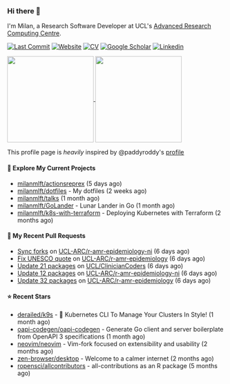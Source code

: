 ### Hi there 👋

I'm Milan, a Research Software Developer at UCL's [Advanced Research Computing
Centre](https://www.ucl.ac.uk/advanced-research-computing/advanced-research-computing-centre).

[![Last Commit](https://img.shields.io/github/last-commit/milanmlft/milanmlft?label=updated)](https://github.com/milanmlft)
[![Website](https://img.shields.io/badge/GitHub%20Pages-222?logo=githubpages&logoColor=fff&style=for-the-badge&style=flat)](https://milanmlft.dev)
[![CV](https://img.shields.io/badge/CV-PDF-pink.svg)](https://milanmlft.netlify.app/uploads/resume.pdf)
[![Google Scholar](https://img.shields.io/badge/Google%20Scholar-4285F4?logo=googlescholar&logoColor=fff&style=for-the-badge&style=flat)](https://scholar.google.com/citations?user=LwW40HQAAAAJ&hl=en)
[![Linkedin](https://img.shields.io/badge/LinkedIn-0A66C2?logo=linkedin&logoColor=fff&style=for-the-badge&style=flat)](http://www.linkedin.com/in/milan-malfait)


<a href="https://github.com/milanmlft/milanmlft#gh-dark-mode-only">
  <img height=200 align="center" src="https://github-readme-stats-paddyroddy.vercel.app/api?username=milanmlft&disable_animations=true&hide_border=true&hide_title=true&include_all_commits=true&rank_icon=github&show=prs_merged,reviews&show_icons=true&theme=tokyonight" />
</a>


<a href="https://github.com/milanmlft/milanmlft#gh-light-mode-only">
  <img height=200 align="center" src="https://github-readme-stats-paddyroddy.vercel.app/api?username=milanmlft&disable_animations=true&hide_border=true&hide_title=true&include_all_commits=true&rank_icon=github&show=prs_merged,reviews&show_icons=true&theme=default" />
</a>

This profile page is _heavily_ inspired by @paddyroddy's [profile](https://github.com/paddyroddy/paddyroddy)

#### 👷 Explore My Current Projects

- [milanmlft/actionsreprex](https://github.com/milanmlft/actionsreprex)
  (5 days ago)
- [milanmlft/dotfiles](https://github.com/milanmlft/dotfiles) - My dotfiles
  (2 weeks ago)
- [milanmlft/talks](https://github.com/milanmlft/talks)
  (1 month ago)
- [milanmlft/GoLander](https://github.com/milanmlft/GoLander) - Lunar Lander in Go
  (1 month ago)
- [milanmlft/k8s-with-terraform](https://github.com/milanmlft/k8s-with-terraform) - Deploying Kubernetes with Terraform
  (2 months ago)

#### 🔨 My Recent Pull Requests

- [Sync forks](https://github.com/UCL-ARC/r-amr-epidemiology-ni/pull/6) on [UCL-ARC/r-amr-epidemiology-ni](https://github.com/UCL-ARC/r-amr-epidemiology-ni)
  (6 days ago)
- [Fix UNESCO quote](https://github.com/UCL-ARC/r-amr-epidemiology/pull/68) on [UCL-ARC/r-amr-epidemiology](https://github.com/UCL-ARC/r-amr-epidemiology)
  (6 days ago)
- [Update 21 packages](https://github.com/UCL/ClinicianCoders/pull/57) on [UCL/ClinicianCoders](https://github.com/UCL/ClinicianCoders)
  (6 days ago)
- [Update 12 packages](https://github.com/UCL-ARC/r-amr-epidemiology-ni/pull/5) on [UCL-ARC/r-amr-epidemiology-ni](https://github.com/UCL-ARC/r-amr-epidemiology-ni)
  (6 days ago)
- [Update 32 packages](https://github.com/UCL-ARC/r-amr-epidemiology/pull/67) on [UCL-ARC/r-amr-epidemiology](https://github.com/UCL-ARC/r-amr-epidemiology)
  (6 days ago)

#### ⭐ Recent Stars

- [derailed/k9s](https://github.com/derailed/k9s) - 🐶 Kubernetes CLI To Manage Your Clusters In Style!
  (1 month ago)
- [oapi-codegen/oapi-codegen](https://github.com/oapi-codegen/oapi-codegen) - Generate Go client and server boilerplate from OpenAPI 3 specifications
  (1 month ago)
- [neovim/neovim](https://github.com/neovim/neovim) - Vim-fork focused on extensibility and usability
  (2 months ago)
- [zen-browser/desktop](https://github.com/zen-browser/desktop) - Welcome to a calmer internet
  (2 months ago)
- [ropensci/allcontributors](https://github.com/ropensci/allcontributors) - all-contributions as an R package
  (5 months ago)
